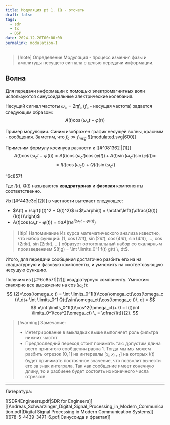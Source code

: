 ```yaml
---
title: Модуляция pt 1. IQ - отсчеты
draft: false
tags:
  - sdr
  - tx
  - DSP
date: 2024-12-20T00:00:00
permalink: modulation-1
---
```

> [!note] Определение
> Модуляция - процесс измения фазы и амплитуды несущего сигнала с целью передачи информации. 

## Волна
Для передачи информации с помощью электромагнитных волн используются синусоидальные  электрические колебания.

Несущий сигнал частоты $\omega_c = 2\pi f_c$ ($f_c$ - несущая частота) задается следующим образом: 
$$ 
A(t)\cos(\omega_ct - \varphi(t)) \tag{1}
$$

Пример модуляции. Синим изображен график несущей волны, красным - сообщения. Заметим, что $f_c \gg f_{msg}$
![[modulated.svg|600]]


Применим формулу косинуса разности к [[#^081362 |(1)]]
$$
A(t) \cos(\omega_ct - \varphi(t))=A(t)\cos(\omega_ct)\cos(\varphi(t)) + A(t)\sin(\omega_ct)\sin(\varphi(t))=
$$
$$
=I(t)\cos(\omega_ct)+Q(t)\sin(\omega_ct) \tag{2}
$$

^6c857f

Где $I(t)$, $Q(t)$ называются **квадратурная** и **фазовая** компоненты соответственно.  

Из [[#^443e3c|(2)]] в частности вытекает следующее: 

- $A(t) = \sqrt{I(t)^2 + Q(t)^2}$  и $\varphi(t) = \arctan\left({\dfrac{Q(t)}{I(t)}}\right)$ 
- $A(t) \cos(\omega_ct - \varphi(t)) = \Re \left(A(t)e^{i(\omega_ct- \varphi(t))}\right)$

>[!tip] Напоминание 
>Из курса математического анализа известно, что набор функций: $\{1,\  \cos(2 \pi t), \ \sin(2 \pi t), \ \cos(4 \pi t), \ \sin(4 \pi t), \ \dots, \ \cos(2 \pi k t), \ \sin(2 \pi k t ), \ \dots \}$  образует ортогональный набор со скалярным произведением $(f,g) = \int \limits_0^1 f(t) g(t) \, dt$.


 Итого, для передачи сообщения достаточно разбить его на на квадратурную и фазовую компоненты, и умножить  на соответсвующую несущую функцию. 
 
 Получим из [[#^6c857f|(2)]]  квадратурную компоненту. Умножим скалярно все выражение на $\cos(\omega_c t)$:
$$
(2)*\cos(\omega_c t) =  \int \limits_0^1I(t)\cos(\omega_ct)\cos(\omega_c t)\,dt+  \int \limits_0^1 Q(t)\sin(\omega_ct)\cos(\omega_c t)\, dt =
$$
$$
=\int \limits_0^1I(t)\cos^2(\omega_ct)+  0 = I(t)\int \limits_0^1\cos^2(\omega_ct) \,  = \dfrac{I(t)}{2}.
$$
>[!warning] Замечание:
> - Интегрирование в выкладках выше выполняет роль фильтра нижних частот
> - Предпоследний переход стоит понимать так: допустим длина всего принятого сообщения равна $1$.  Тогда мы мы можем разбить отрезок $[0,1]$ на интервалы $[x_i, x_{i+1}]$ на которых $I(t)$ будет принимать постоянное значение, что позволит вынести его за знак интеграла. Так как сообщение имеет конечную длину, то и разбиене будет состоять из конечного числа отрезков.

----
Литература:

[[SDR4Engineers.pdf|SDR for Engineers]]
[[Andreas_Schwarzinger_Digital_Signal_Processing_in_Modern_Communication.pdf|Digital Signal Processing in Modern Communication Systems]]
[[978-5-4439-3471-6.pdf|Синусоида и фрактал]]